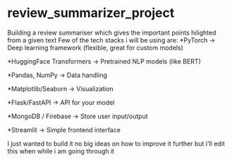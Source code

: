# review_summarizer_project
Building a review summariser which gives the important points hilighted from a given text
Few of the tech stacks i will be using are:
*PyTorch → Deep learning framework (flexible, great for custom models)

*HuggingFace Transformers → Pretrained NLP models (like BERT)

*Pandas, NumPy → Data handling

*Matplotlib/Seaborn → Visualization

*Flask/FastAPI → API for your model

*MongoDB / Firebase → Store user input/output

*Streamlit → Simple frontend interface

I just wanted to build it no big ideas on how to improve it further but i'll edit this when while i am going through it
